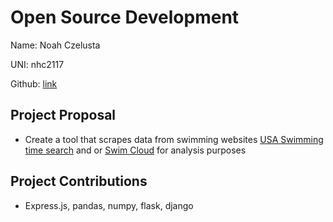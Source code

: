 # Open Source Development

Name: Noah Czelusta

UNI: nhc2117

Github: [link](https://github.com/swimninja247)


## Project Proposal
- Create a tool that scrapes data from swimming websites [USA Swimming time search](https://www.usaswimming.org/times/individual-times-search) and or [Swim Cloud](https://www.swimcloud.com) for analysis purposes

## Project Contributions
- Express.js, pandas, numpy, flask, django
